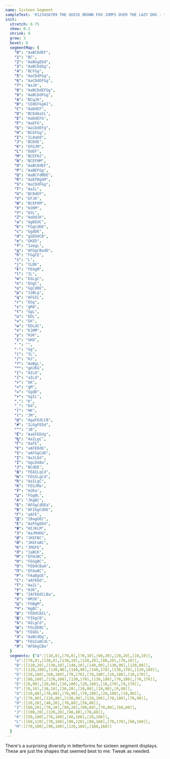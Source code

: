 ```yaml
---
name: Sixteen Segment
sampleText: '0123456789 THE QUICK BROWN FOX JUMPS OVER THE LAZY DOG - the quick brown fox jumps over the lazy dog ^*()_-+=[]|<>,?/ Съешь же ещё этих мягких французских булок да выпей чаю'
init:
  stretch: 0.75
  skew: 0.1
  shrink: 0
  grow: 3
  bevel: 0
  segmentMap: {
    "0": "AaBCDdEF",
    "1": "BC",
    "2": "AaBGgEDd",
    "3": "AaBCDdGg",
    "4": "BCFGg",
    "5": "AaCDdFGg",
    "6": "AaCDdEFGg",
    "7": "AaJK",
    "8": "AaBCDdEFGg",
    "9": "AaBCDdFGg",
    "A": "BCgJK",
    "B": "CDdEFGgAI",
    "C": "AaDdEF",
    "D": "BCDdAaIL",
    "E": "AaDdEFG",
    "F": "AaEFG",
    "G": "AaCDdEFg",
    "H": "BCEFGg",
    "I": "ILAaDd",
    "J": "BCDdE",
    "K": "EFGJM",
    "L": "DdEF",
    "M": "BCEFHJ",
    "N": "BCEFHM",
    "O": "AaBCDdEF",
    "P": "AaBEFGg",
    "Q": "AaBCFdMDE",
    "R": "AaEFBgGM",
    "S": "AaCDdFGg",
    "T": "AaIL",
    "U": "BCDdEF",
    "V": "EFJK",
    "W": "BCEFKM",
    "X": "HJKM",
    "Y": "HJL",
    "Z": "AaDdJK",
    "a": "GgKDdC",
    "b": "FGgCdDE",
    "c": "GgdDE",
    "d": "gGEDdCB",
    "e": "GKED",
    "f": "IaGgL",
    "g": "AFGgCBadD",
    "h": "FGgCE",
    "i": "L",
    "j": "ILDE",
    "k": "FEGgM",
    "l": "IL",
    "m": "EGLgC",
    "n": "EGgC",
    "o": "GgCdDE",
    "p": "IaBLg",
    "q": "AFGIL",
    "r": "EGg",
    "s": "gMd",
    "t": "GgL",
    "u": "EDL",
    "v": "EK",
    "w": "EDLdC",
    "x": "KJHM",
    "y": "HJK",
    "z": "GKD",
    " ": "",
    "-": "Gg",
    "|": "IL",
    "/": "KJ",
    "?": "AaBgL",
    "*": "gHJKG",
    "[": "AILD",
    "]": "aILd",
    ">": "GK",
    "<": "gM",
    "=": "GgdD",
    "+": "GgIL",
    ",": "K",
    "_": "Dd",
    ")": "HK",
    "(": "JM",
    "@": "AgaFEdLCB",
    "#": "ILGgFEDd",
    "^": "JB",
    "Ё": "AaGFEDdg",
    "Ђ": "AaILgC",
    "Ѓ": "AaFE",
    "Є": "aAFEDdG",
    "Ѕ": "aAFGgCdD",
    "І": "AaILDd",
    "Ї": "GgLDdAa",
    "Ј": "BCdDE",
    "Љ": "FEAILgCd",
    "Њ": "FEGILgCd",
    "Ћ": "AaILgC",
    "Ќ": "FEGJMa",
    "Ў": "HJKa",
    "Џ": "FGgBL",
    "А": "JKgBC",
    "Б": "AFGgCdDEa",
    "В": "AFIGgCdDE",
    "Г": "aAFE",
    "Д": "IBagGEC",
    "Е": "AaFGgEDd",
    "Ж": "HIJKLM",
    "З": "AaJMdDG",
    "И": "JKEFBC",
    "Й": "JKEFaBC",
    "К": "JMGFE",
    "Л": "IaBCK",
    "М": "EFHJBC",
    "Н": "FEGgBC",
    "О": "FEDdCBaA",
    "П": "EFAaBC",
    "Р": "FAaBgGE",
    "С": "aAFEDd",
    "Т": "AaIL",
    "У": "HJK",
    "Ф": "IAFEDdCLBa",
    "Х": "HMJK",
    "Ц": "FGBgM",
    "Ч": "HgBC",
    "Ш": "FEDdCBIL",
    "Щ": "FIGgCB",
    "Ъ": "AILgCd",
    "Ы": "FGLDEBC",
    "Ь": "FEGDL",
    "Э": "AaBCdDg",
    "Ю": "FEGIaBCdL",
    "Я": "AFGKgCBa"
  }
  segments: {"A":[[10,0],[70,0],[70,10],[60,20],[20,20],[10,10]],
    "a":[[70,0],[130,0],[130,10],[120,20],[80,20],[70,10]],
    "B":[[120,20],[130,10],[140,10],[140,90],[130,90],[120,80]],
    "C":[[120,100],[130,90],[140,90],[140,170],[130,170],[120,160]],
    "D":[[20,160],[60,160],[70,170],[70,180],[10,180],[10,170]],
    "d":[[80,160],[120,160],[130,170],[130,180],[70,180],[70,170]],
    "E":[[0,90],[10,90],[20,100],[20,160],[10,170],[0,170]],
    "F":[[0,10],[10,10],[20,20],[20,80],[10,90],[0,90]],
    "G":[[20,80],[70,80],[70,90],[70,100],[20,100],[10,90]],
    "g":[[70,80],[120,80],[130,90],[120,100],[70,100],[70,90]],
    "H":[[20,20],[40,20],[70,80],[50,80]],
    "I":[[60,20],[70,10],[80,20],[80,60],[70,80],[60,60]],
    "J":[[100,20],[120,20],[90,80],[70,80]],
    "K":[[50,100],[70,100],[40,160],[20,160]],
    "L":[[60,120],[70,100],[80,120],[80,160],[70,170],[60,160]],
    "M":[[70,100],[90,100],[120,160],[100,160]]
  }
---
```

There's a surprising diversity in letterforms for sixteen segment displays.
These are just the shapes that seemed best to me: Tweak as needed.